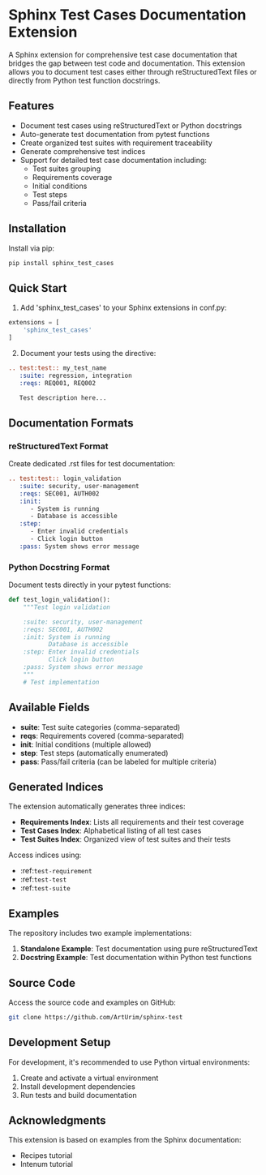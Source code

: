  # Sphinx Test Cases Documentation Extension

A Sphinx extension for comprehensive test case documentation that bridges the gap between test code and documentation. This extension allows you to document test cases either through reStructuredText files or directly from Python test function docstrings.

## Features

- Document test cases using reStructuredText or Python docstrings
- Auto-generate test documentation from pytest functions
- Create organized test suites with requirement traceability
- Generate comprehensive test indices
- Support for detailed test case documentation including:
  - Test suites grouping
  - Requirements coverage
  - Initial conditions
  - Test steps
  - Pass/fail criteria

## Installation

Install via pip:

```bash
pip install sphinx_test_cases
```

## Quick Start

1. Add 'sphinx_test_cases' to your Sphinx extensions in conf.py:

```python
extensions = [
    'sphinx_test_cases'
]
```

2. Document your tests using the directive:

```rst
.. test:test:: my_test_name
   :suite: regression, integration
   :reqs: REQ001, REQ002

   Test description here...
```

## Documentation Formats

### reStructuredText Format

Create dedicated .rst files for test documentation:

```rst
.. test:test:: login_validation
   :suite: security, user-management
   :reqs: SEC001, AUTH002
   :init:
      - System is running
      - Database is accessible
   :step:
      - Enter invalid credentials
      - Click login button
   :pass: System shows error message
```

### Python Docstring Format

Document tests directly in your pytest functions:

```python
def test_login_validation():
    """Test login validation

    :suite: security, user-management
    :reqs: SEC001, AUTH002
    :init: System is running
           Database is accessible
    :step: Enter invalid credentials
           Click login button
    :pass: System shows error message
    """
    # Test implementation
```

## Available Fields

- **suite**: Test suite categories (comma-separated)
- **reqs**: Requirements covered (comma-separated)
- **init**: Initial conditions (multiple allowed)
- **step**: Test steps (automatically enumerated)
- **pass**: Pass/fail criteria (can be labeled for multiple criteria)

## Generated Indices

The extension automatically generates three indices:

- **Requirements Index**: Lists all requirements and their test coverage
- **Test Cases Index**: Alphabetical listing of all test cases
- **Test Suites Index**: Organized view of test suites and their tests

Access indices using:
- :ref:`test-requirement`
- :ref:`test-test`
- :ref:`test-suite`

## Examples

The repository includes two example implementations:

1. **Standalone Example**: Test documentation using pure reStructuredText
2. **Docstring Example**: Test documentation within Python test functions

## Source Code

Access the source code and examples on GitHub:

```bash
git clone https://github.com/ArtUrim/sphinx-test
```

## Development Setup

For development, it's recommended to use Python virtual environments:

1. Create and activate a virtual environment
2. Install development dependencies
3. Run tests and build documentation

## Acknowledgments

This extension is based on examples from the Sphinx documentation:
- Recipes tutorial
- Intenum tutorial
